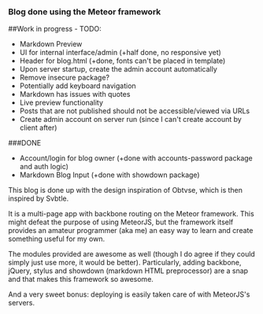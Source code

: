 ### Blog done using the Meteor framework

##Work in progress - TODO:
- Markdown Preview 
- UI for internal interface/admin (+half done, no responsive yet)
- Header for blog.html (+done, fonts can't be placed in template)
- Upon server startup, create the admin account automatically
- Remove insecure package?
- Potentially add keyboard navigation
- Markdown has issues with quotes
- Live preview functionality
- Posts that are not published should not be accessible/viewed via URLs
- Create admin account on server run (since I can't create account by client after)

###DONE
- Account/login for blog owner (+done with accounts-password package and auth logic)
- Markdown Blog Input (+done with showdown package)

This blog is done up with the design inspiration of Obtvse, which is then inspired by Svbtle.

It is a multi-page app with backbone routing on the Meteor framework. This might defeat the purpose of using MeteorJS, but the framework itself provides an amateur programmer (aka me) an easy way to learn and create something useful for my own. 

The modules provided are awesome as well (though I do agree if they could simply just use more, it would be better). Particularly, adding backbone, jQuery, stylus and showdown (markdown HTML preprocessor) are a snap and that makes this framework so awesome.

And a very sweet bonus: deploying is easily taken care of with MeteorJS's servers.